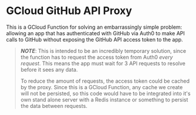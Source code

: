# GCloud GitHub API Proxy

This is a GCloud Function for solving an embarrassingly simple problem: allowing
an app that has authenticated with GitHub via Auth0 to make API calls to GitHub
without exposing the GitHub API access token to the app.

> ***NOTE***: This is intended to be an incredibly temporary solution, since the
> function has to request the access token from Auth0 _every request_. This
> means the app must wait for 3 API requests to resolve before it sees any data.
>
> To reduce the amount of requests, the access token could be cached by the
> proxy. Since this is a GCloud Function, any cache we create will not be
> persisted, so this code would have to be integrated into it's own stand
> alone server with a Redis instance or something to persist the data between
> requests.